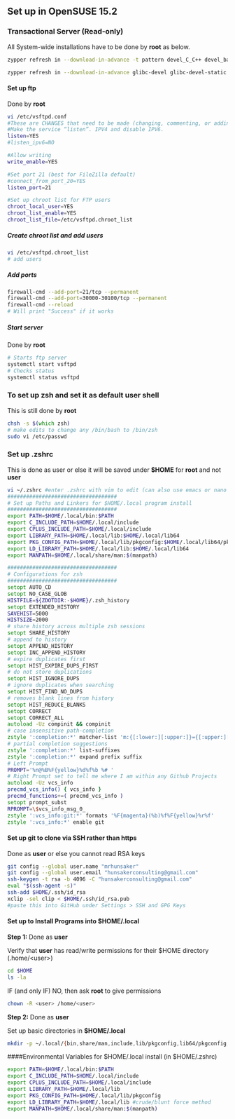 ## Set up in OpenSUSE 15.2

### Transactional Server (Read-only)

All System-wide installations have to be done by **root** as below. 

```zsh
zypper refresh in --download-in-advance -t pattern devel_C_C++ devel_basis devel_java devel_python3 devel_qt5 devel_rpm_build console

zypper refresh in --download-in-advance glibc-devel glibc-devel-static glibc-extra glibc-utils texlive autoconf autoconf213 automake libtool pkg-config cmake doxygen asciidoc ant ant-contrib ant-scripts libxslt-devel libxslt-tools xalan-j2-xsltc libxslt1 libxslt-tools libxslt-python java-11-openjdk-devel wget wget-lang freetype freetype-devel freetype-tools libfreetype6 libwmf-devel libwmf-tools libwmf-0_2-7 lcms2 liblcms2-devel liblcms2-doc libxml2-devel libxml2-tools perl-XML-LibXML python3-libxml2-python libyaml-devel libyaml-0-2 libpng16-devel libpng16-tools libtiff-devel libtiff5 libopenjp2-7 libopenjpeg1 libgif7 zlib-devel zlibrary-data zlibrary-devel libicu-devel libpango-1_0-0 libpangomm-2_44-1 libcairo2 libcairo-script-interpreter2 libcairo-gobject2 mozilla-nss mozilla-nss-certs mozilla-nss-devel mozilla-nss-sysinit mozilla-nss-tools pandoc MultiMarkdown-6 cmark discount pandoc texlive-context wkhtmltopdf maven maven-lib maven-local maven-shared gradle gradle-local javapackages-gradle mtree tree xclip vsftpd zsh cairo-devel cairo-tools libcairo2 openjpeg2 openjpeg2-devel cmake-full
```

#### Set up ftp

Done by **root**

```zsh
vi /etc/vsftpd.conf
#These are CHANGES that need to be made (changing, commenting, or adding settings)
#Make the service “listen”. IPV4 and disable IPV6.
listen=YES
#listen_ipv6=NO

#Allow writing
write_enable=YES

#Set port 21 (best for FileZilla default)
#connect_from_port_20=YES
listen_port=21

#Set up chroot list for FTP users
chroot_local_user=YES
chroot_list_enable=YES
chroot_list_file=/etc/vsftpd.chroot_list
```

##### Create chroot list and add users

```zsh
vi /etc/vsftpd.chroot_list
# add users
```

##### Add ports

```zsh
firewall-cmd --add-port=21/tcp --permanent
firewall-cmd --add-port=30000-30100/tcp --permanent
firewall-cmd --reload
# Will print "Success" if it works
```

##### Start server

Done by **root**

```zsh
# Starts ftp server
systemctl start vsftpd
# Checks status
systemctl status vsftpd
```

### To set up zsh and set it as default user shell

This is still done by **root**

```zsh
chsh -s $(which zsh)
# make edits to change any /bin/bash to /bin/zsh
sudo vi /etc/passwd 
```

### Set up .zshrc

This is done as user or else it will be saved under **\$HOME** for **root** and not **user**

```zsh
vi ~/.zshrc #enter .zshrc with vim to edit (can also use emacs or nano as desired)
###################################
# Set up Paths and Linkers for $HOME/.local program install
###################################
export PATH=$HOME/.local/bin:$PATH
export C_INCLUDE_PATH=$HOME/.local/include
export CPLUS_INCLUDE_PATH=$HOME/.local/include
export LIBRARY_PATH=$HOME/.local/lib:$HOME/.local/lib64
export PKG_CONFIG_PATH=$HOME/.local/lib/pkgconfig:$HOME/.local/lib64/pkgconfig
export LD_LIBRARY_PATH=$HOME/.local/lib:$HOME/.local/lib64
export MANPATH=$HOME/.local/share/man:$(manpath)

###################################
# Configurations for zsh
###################################
setopt AUTO_CD
setopt NO_CASE_GLOB
HISTFILE=${ZDOTDIR:-$HOME}/.zsh_history
setopt EXTENDED_HISTORY
SAVEHIST=5000
HISTSIZE=2000
# share history across multiple zsh sessions
setopt SHARE_HISTORY
# append to history
setopt APPEND_HISTORY
setopt INC_APPEND_HISTORY
# expire duplicates first
setopt HIST_EXPIRE_DUPS_FIRST
# do not store duplications
setopt HIST_IGNORE_DUPS
# ignore duplicates when searching
setopt HIST_FIND_NO_DUPS
# removes blank lines from history
setopt HIST_REDUCE_BLANKS
setopt CORRECT
setopt CORRECT_ALL
autoload -Uz compinit && compinit
# case insensitive path-completion
zstyle ':completion:*' matcher-list 'm:{[:lower:][:upper:]}={[:upper:][:lower:]}' 'm:{[:lower:][:upper:]}={[:upper:][:lower:]} l:|=* r:|=*' 'm:{[:lower:][:upper:]}={[:upper:][:lower:]} l:|=* r:|=*' 'm:{[:lower:][:upper:]}={[:upper:][:lower:]} l:|=* r:|=*'
# partial completion suggestions
zstyle ':completion:*' list-suffixes
zstyle ':completion:*' expand prefix suffix
# Left Prompt
PROMPT='%n@%B%F{yellow}%d%f%b %# '
# Right Prompt set to tell me where I am within any Github Projects
autoload -Uz vcs_info
precmd_vcs_info() { vcs_info }
precmd_functions+=( precmd_vcs_info )
setopt prompt_subst
RPROMPT=\$vcs_info_msg_0_
zstyle ':vcs_info:git:*' formats '%F{magenta}(%b)%f%F{yellow}%r%f'
zstyle ':vcs_info:*' enable git
```

#### Set up git to clone via SSH rather than https

Done as **user** or else you cannot read RSA keys

```zsh
git config --global user.name "mrhunsaker"
git config --global user.email "hunsakerconsulting@gmail.com"
ssh-keygen -t rsa -b 4096 -C "hunsakerconsulting@gmail.com"
eval "$(ssh-agent -s)"
ssh-add $HOME/.ssh/id_rsa
xclip -sel clip < $HOME/.ssh/id_rsa.pub
#paste this into GitHub under Settings > SSH and GPG Keys
```

#### Set up to Install Programs into \$HOME/.local

**Step 1:** Done as **user** 

Verify that **user** has read/write permissions for their \$HOME directory (.home/\<user>)

```zsh
cd $HOME
ls -la
```

IF (and only IF) NO, then ask **root** to give permissions

```zsh
chown -R <user> /home/<user>
```

**Step 2:** Done as **user**

Set up basic directories in **\$HOME/.local**

```zsh
mkdir -p ~/.local/{bin,share/man,include,lib/pkgconfig,lib64/pkgconfig,src}
```

####Environmental Variables for \$HOME/.local install (in \$HOME/.zshrc)

```zsh
export PATH=$HOME/.local/bin:$PATH
export C_INCLUDE_PATH=$HOME/.local/include
export CPLUS_INCLUDE_PATH=$HOME/.local/include
export LIBRARY_PATH=$HOME/.local/lib
export PKG_CONFIG_PATH=$HOME/.local/lib/pkgconfig
export LD_LIBRARY_PATH=$HOME/.local/lib #crude/blunt force method
export MANPATH=$HOME/.local/share/man:$(manpath)
```

